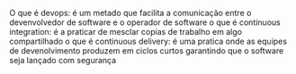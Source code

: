 O que é devops: é um metado que facilita a comunicação entre o devenvolvedor de software e o operador de software
o que é continuous integration: é a praticar de mesclar copias de trabalho em algo compartilhado
o que é continuous delivery: é uma pratica onde as equipes de devenolvimento produzem em ciclos curtos garantindo que o software seja lançado com segurança